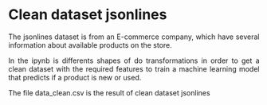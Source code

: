 # Clean dataset jsonlines
<p align="justify">
The jsonlines dataset is from an E-commerce company, which have several information
about available products on the store.
</p>

<p align="justify">
In the ipynb is differents shapes of do transformations in order to get a clean dataset with the required features to train a machine learning model that predicts if a product is new or used.
</p>

<p align="justify">
The file data_clean.csv is the result of clean dataset jsonlines
</p>